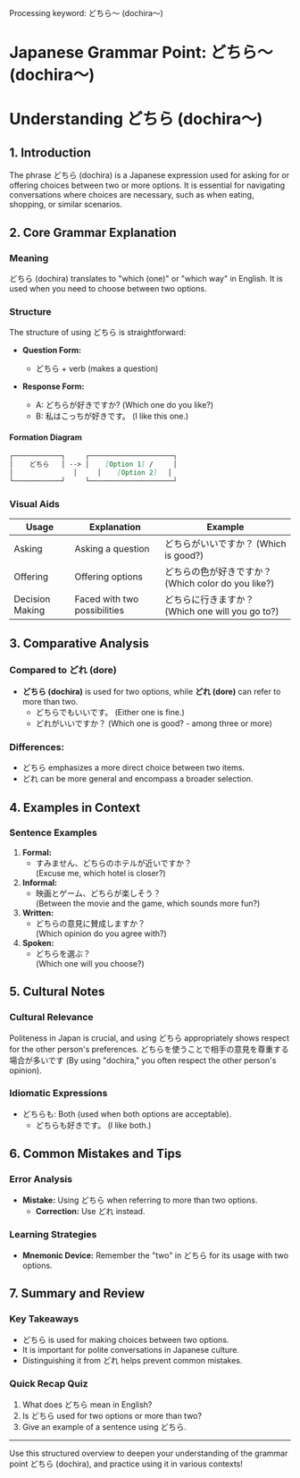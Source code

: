 Processing keyword: どちら～ (dochira～)
# Japanese Grammar Point: どちら～ (dochira～)
# Understanding どちら (dochira～)
## 1. Introduction
The phrase どちら (dochira) is a Japanese expression used for asking for or offering choices between two or more options. It is essential for navigating conversations where choices are necessary, such as when eating, shopping, or similar scenarios.
## 2. Core Grammar Explanation
### Meaning
どちら (dochira) translates to "which (one)" or "which way" in English. It is used when you need to choose between two options.
### Structure 
The structure of using どちら is straightforward:
- **Question Form:**
  - どちら + verb (makes a question)
  
- **Response Form:**
  - A: どちらが好きですか? (Which one do you like?)
  - B: 私はこっちが好きです。 (I like this one.)
#### Formation Diagram
```markdown
┌────────────┐     ┌─────────────────────┐
│    どちら   │ --> │    [Option 1] /     │
│               │     │    [Option 2] 　│
└────────────┘     └─────────────────────┘
```
### Visual Aids
| Usage         | Explanation                               | Example                              |
|---------------|------------------------------------------|--------------------------------------|
| Asking        | Asking a question                        | どちらがいいですか？ (Which is good?) |
| Offering      | Offering options                         | どちらの色が好きですか？ (Which color do you like?) |
| Decision Making | Faced with two possibilities           | どちらに行きますか？ (Which one will you go to?) |
## 3. Comparative Analysis
### Compared to どれ (dore)
- **どちら (dochira)** is used for two options, while **どれ (dore)** can refer to more than two.
  - どちらでもいいです。 (Either one is fine.)
  - どれがいいですか？ (Which one is good? - among three or more)
### Differences:
- どちら emphasizes a more direct choice between two items.
- どれ can be more general and encompass a broader selection.
## 4. Examples in Context
### Sentence Examples
1. **Formal:**
   - すみません、どちらのホテルが近いですか？  
     (Excuse me, which hotel is closer?)
2. **Informal:**
   - 映画とゲーム、どちらが楽しそう？  
     (Between the movie and the game, which sounds more fun?)
3. **Written:**
   - どちらの意見に賛成しますか？  
     (Which opinion do you agree with?)
4. **Spoken:**
   - どちらを選ぶ？  
     (Which one will you choose?)
## 5. Cultural Notes
### Cultural Relevance
Politeness in Japan is crucial, and using どちら appropriately shows respect for the other person's preferences. どちらを使うことで相手の意見を尊重する場合が多いです (By using "dochira," you often respect the other person's opinion).
### Idiomatic Expressions
- どちらも: Both (used when both options are acceptable).
  - どちらも好きです。 (I like both.)
## 6. Common Mistakes and Tips
### Error Analysis
- **Mistake:** Using どちら when referring to more than two options.
  - **Correction:** Use どれ instead.
### Learning Strategies
- **Mnemonic Device:** Remember the "two" in どちら for its usage with two options. 
## 7. Summary and Review
### Key Takeaways
- どちら is used for making choices between two options.
- It is important for polite conversations in Japanese culture.
- Distinguishing it from どれ helps prevent common mistakes.
### Quick Recap Quiz
1. What does どちら mean in English?
2. Is どちら used for two options or more than two?
3. Give an example of a sentence using どちら.
---
Use this structured overview to deepen your understanding of the grammar point どちら (dochira), and practice using it in various contexts!

